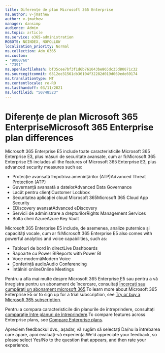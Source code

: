 ```yaml
---
title: Diferențe de plan Microsoft 365 Enterprise
ms.author: v-jmathew
author: v-jmathew
manager: dansimp
audience: Admin
ms.topic: article
ms.service: o365-administration
ROBOTS: NOINDEX, NOFOLLOW
localization_priority: Normal
ms.collection: Adm_O365
ms.custom:
- "9000760"
- "7391"
ms.openlocfilehash: bf35cee7bf3f1d6b761043be865dc35d80071c32
ms.sourcegitcommit: 6312ee31561db36104f32282d019d069ede69174
ms.translationtype: MT
ms.contentlocale: ro-RO
ms.lasthandoff: 03/11/2021
ms.locfileid: "50748523"
---
```

# <a name="microsoft-365-enterprise-plan-differences"></a><span data-ttu-id="59f1c-102">Diferențe de plan Microsoft 365 Enterprise</span><span class="sxs-lookup"><span data-stu-id="59f1c-102">Microsoft 365 Enterprise plan differences</span></span>

<span data-ttu-id="59f1c-103">Microsoft 365 Enterprise E5 include toate caracteristicile Microsoft 365 Enterprise E3, plus măsuri de securitate avansate, cum ar fi:</span><span class="sxs-lookup"><span data-stu-id="59f1c-103">Microsoft 365 Enterprise E5 includes all the features of Microsoft 365 Enterprise E3, plus advanced security measures such as:</span></span>

- <span data-ttu-id="59f1c-104">Protecție avansată împotriva amenințărilor (ATP)</span><span class="sxs-lookup"><span data-stu-id="59f1c-104">Advanced Threat Protection (ATP)</span></span>
- <span data-ttu-id="59f1c-105">Guvernanță avansată a datelor</span><span class="sxs-lookup"><span data-stu-id="59f1c-105">Advanced Data Governance</span></span>
- <span data-ttu-id="59f1c-106">Lacăt pentru clienți</span><span class="sxs-lookup"><span data-stu-id="59f1c-106">Customer Lockbox</span></span>
- <span data-ttu-id="59f1c-107">Securitatea aplicației cloud Microsoft 365</span><span class="sxs-lookup"><span data-stu-id="59f1c-107">Microsoft 365 Cloud App Security</span></span>
- <span data-ttu-id="59f1c-108">EDiscovery avansat</span><span class="sxs-lookup"><span data-stu-id="59f1c-108">Advanced eDiscovery</span></span>
- <span data-ttu-id="59f1c-109">Servicii de administrare a drepturilor</span><span class="sxs-lookup"><span data-stu-id="59f1c-109">Rights Management Services</span></span>
- <span data-ttu-id="59f1c-110">Bolta cheii Azure</span><span class="sxs-lookup"><span data-stu-id="59f1c-110">Azure Key Vault</span></span>

<span data-ttu-id="59f1c-111">Microsoft 365 Enterprise E5 include, de asemenea, analize puternice și capacități vocale, cum ar fi:</span><span class="sxs-lookup"><span data-stu-id="59f1c-111">Microsoft 365 Enterprise E5 also comes with powerful analytics and voice capabilities, such as:</span></span>

- <span data-ttu-id="59f1c-112">Tablouri de bord în direct</span><span class="sxs-lookup"><span data-stu-id="59f1c-112">Live Dashboards</span></span>
- <span data-ttu-id="59f1c-113">Rapoarte cu Power BI</span><span class="sxs-lookup"><span data-stu-id="59f1c-113">Reports with Power BI</span></span>
- <span data-ttu-id="59f1c-114">Voce modernă</span><span class="sxs-lookup"><span data-stu-id="59f1c-114">Modern Voice</span></span>
- <span data-ttu-id="59f1c-115">Conferință audio</span><span class="sxs-lookup"><span data-stu-id="59f1c-115">Audio Conferencing</span></span>
- <span data-ttu-id="59f1c-116">Întâlniri online</span><span class="sxs-lookup"><span data-stu-id="59f1c-116">Online Meetings</span></span>

<span data-ttu-id="59f1c-117">Pentru a afla mai multe despre Microsoft 365 Enterprise E5 sau pentru a vă înregistra pentru un abonament de încercare, consultați [Încercați sau cumpărați un abonament microsoft 365](https://go.microsoft.com/fwlink/?linkid=2099673).</span><span class="sxs-lookup"><span data-stu-id="59f1c-117">To learn more about Microsoft 365 Enterprise E5 or to sign up for a trial subscription, see [Try or buy a Microsoft 365 subscription](https://go.microsoft.com/fwlink/?linkid=2099673).</span></span>

<span data-ttu-id="59f1c-118">Pentru a compara caracteristicile din planurile de întreprindere, consultați [comparație între planuri de întreprindere](https://go.microsoft.com/fwlink/?linkid=2097200).</span><span class="sxs-lookup"><span data-stu-id="59f1c-118">To compare features across Enterprise plans, see [Compare Enterprise plans](https://go.microsoft.com/fwlink/?linkid=2097200).</span></span>

<span data-ttu-id="59f1c-119">Apreciem feedbackul dvs., așadar, vă rugăm să selectați Da/nu la întrebarea care apare, apoi evaluați-vă experiența.</span><span class="sxs-lookup"><span data-stu-id="59f1c-119">We'd appreciate your feedback, so please select Yes/No to the question that appears, and then rate your experience.</span></span>
